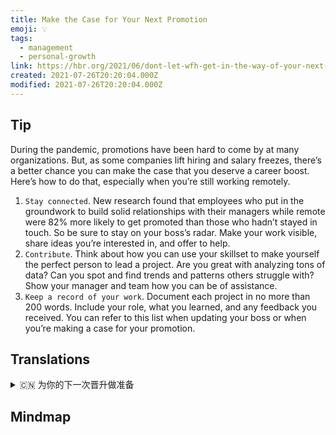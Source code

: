 ```yaml
---
title: Make the Case for Your Next Promotion
emoji: 💡
tags:
  - management
  - personal-growth
link: https://hbr.org/2021/06/dont-let-wfh-get-in-the-way-of-your-next-promotion?utm_medium=email&utm_source=newsletter_daily&utm_campaign=mtod_notactsubs
created: 2021-07-26T20:20:04.000Z
modified: 2021-07-26T20:20:04.000Z
---
```


## Tip

During the pandemic, promotions have been hard to come by at many organizations. But, as some companies lift hiring and salary freezes, there’s a better chance you can make the case that you deserve a career boost. Here’s how to do that, especially when you’re still working remotely.

1. `Stay connected`. New research found that employees who put in the groundwork to build solid relationships with their managers while remote were 82% more likely to get promoted than those who hadn’t stayed in touch. So be sure to stay on your boss’s radar. Make your work visible, share ideas you’re interested in, and offer to help.
2. `Contribute`. Think about how you can use your skillset to make yourself the perfect person to lead a project. Are you great with analyzing tons of data? Can you spot and find trends and patterns others struggle with? Show your manager and team how you can be of assistance.
3. `Keep a record of your work`. Document each project in no more than 200 words. Include your role, what you learned, and any feedback you received. You can refer to this list when updating your boss or when you’re making a case for your promotion.

## Translations

<details>
   <summary>🇨🇳 为你的下一次晋升做准备</summary>

在流感大流行期间，许多组织很难获得晋升。但是，随着一些公司解除招聘和工资冻结，你就有更好的机会证明你应该得到职业发展。下面是如何做到这一点，特别是当你还在远程工作的时候。

1. 保持联系。一项新的研究发现，那些为与经理建立稳固关系而努力工作的员工，在远程工作的情况下，获得晋升的可能性比那些没有保持联系的员工高 82%。所以一定要在你老板的眼皮底下。让你的工作可见，分享你感兴趣的想法，提供帮助。
2. 贡献。想一想你如何运用你的技能使自己成为领导一个项目的完美人选。你擅长分析大量的数据吗？你能发现和发现别人努力奋斗的趋势和模式吗？向你的经理和团队展示你能如何提供帮助。
3. 做好工作记录。用不超过 200 字的文字记录每个项目。包括你的角色，你学到了什么，以及你收到的任何反馈。你可以在更新你的上司或者为你的晋升做准备时参考这个列表。

</details>

## Mindmap
